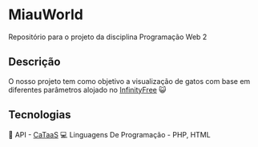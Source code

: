 # MiauWorld

Repositório para o projeto da disciplina Programação Web 2

## Descrição

O nosso projeto tem como objetivo a visualização de gatos com base em diferentes parâmetros alojado no [InfinityFree](miauworld.great-site.net) 😺 

## Tecnologias

🚀 API - [CaTaaS](https://cataas.com)
💻 Linguagens De Programação - PHP, HTML

